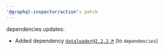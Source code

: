 ```yaml
---
'@graphql-inspector/action': patch
---
```

dependencies updates:
  - Added dependency [`dataloader@2.2.2` ↗︎](https://www.npmjs.com/package/dataloader/v/2.2.2) (to
    `dependencies`)
